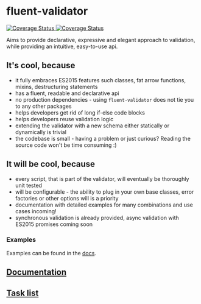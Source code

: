 # fluent-validator

<a href='https://travis-ci.org/KonstantinSimeonov/fluent-validator'>
    <img src='https://travis-ci.org/KonstantinSimeonov/fluent-validator.svg?branch=master' alt='Coverage Status' />
</a>

<a href='https://coveralls.io/github/KonstantinSimeonov/fluent-validator'>
    <img src='https://coveralls.io/repos/github/KonstantinSimeonov/fluent-validator/badge.svg' alt='Coverage Status' />
</a>


Aims to provide declarative, expressive and elegant approach to validation, while providing an intuitive, easy-to-use api.

## It's cool, because
- it fully embraces ES2015 features such classes, fat arrow functions, mixins, destructuring statements
- has a fluent, readable and declarative api
- no production dependencies - using `fluent-validator` does not tie you to any other packages
- helps developers get rid of long if-else code blocks
- helps developers reuse validation logic
- extending the validator with a new schema either statically or dynamically is trivial
- the codebase is small - having a problem or just curious? Reading the source code won't be time consuming :)

## It will be cool, because
- every script, that is part of the validator, will eventually be thoroughly unit tested
- will be configurable - the ability to plug in your own base classes, error factories or other options will is a priority
- documentation with detailed examples for many combinations and use cases incoming!
- synchronous validation is already provided, async validation with ES2015 promises coming soon

### Examples

Examples can be found in the [docs](./docs).

## [Documentation](./docs)
## [Task list](./TODOS.md)